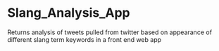 # Slang_Analysis_App
Returns analysis of tweets pulled from twitter based on appearance of different slang term keywords in a front end web app

